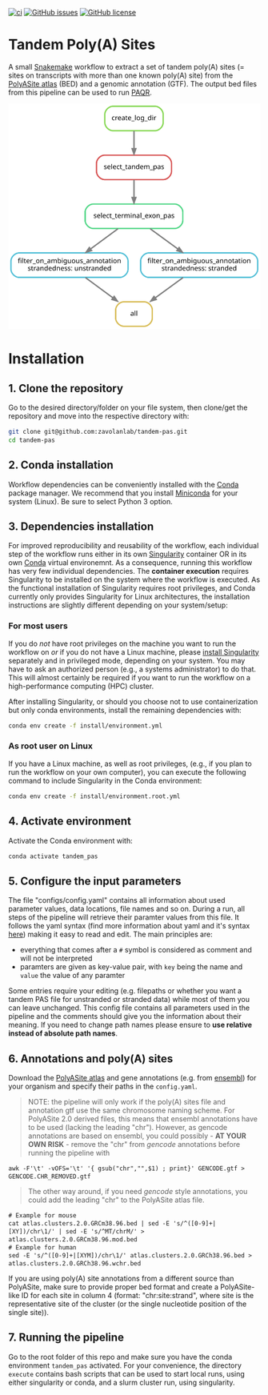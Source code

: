 [![ci](https://github.com/zavolanlab/tandem-pas/workflows/CI/badge.svg?branch=main)](https://github.com/zavolanlab/tandem-pas/actions?query=workflow%3ACI)
[![GitHub issues](https://img.shields.io/github/issues/zavolanlab/tandem-pas)](https://github.com/zavolanlab/tandem-pas/issues)
[![GitHub license](https://img.shields.io/github/license/zavolanlab/tandem-pas)](https://github.com/zavolanlab/tandem-pas/blob/main/LICENSE)

# Tandem Poly(A) Sites

A small [Snakemake][snakemake] workflow to extract a set of tandem poly(A) sites (= sites on transcripts with more than one known poly(A) site) from the [PolyASite atlas][polyasite-atlas] (BED) and a genomic annotation (GTF). The output bed files from this pipeline can be used to run [PAQR][paqr].

![rule_graph][rule-graph]

# Installation

## 1. Clone the repository

Go to the desired directory/folder on your file system, then clone/get the 
repository and move into the respective directory with:

```bash
git clone git@github.com:zavolanlab/tandem-pas.git
cd tandem-pas
```

## 2. Conda installation

Workflow dependencies can be conveniently installed with the [Conda][conda]
package manager. We recommend that you install [Miniconda][miniconda-installation] 
for your system (Linux). Be sure to select Python 3 option. 

## 3. Dependencies installation

For improved reproducibility and reusability of the workflow,
each individual step of the workflow runs either in its own [Singularity][singularity]
container OR in its own [Conda][conda] virtual environemnt. 
As a consequence, running this workflow has very few individual dependencies. 
The **container execution** requires Singularity to be installed on the system where the workflow is executed. 
As the functional installation of Singularity requires root privileges, and Conda currently only provides Singularity
for Linux architectures, the installation instructions are slightly different depending on your system/setup:

### For most users

If you do *not* have root privileges on the machine you want
to run the workflow on *or* if you do not have a Linux machine, please [install
Singularity][singularity-install] separately and in privileged mode, depending
on your system. You may have to ask an authorized person (e.g., a systems
administrator) to do that. This will almost certainly be required if you want
to run the workflow on a high-performance computing (HPC) cluster. 

After installing Singularity, or should you choose not to use containerization but only conda environments, install the remaining dependencies with:
```bash
conda env create -f install/environment.yml
```


### As root user on Linux

If you have a Linux machine, as well as root privileges, (e.g., if you plan to
run the workflow on your own computer), you can execute the following command
to include Singularity in the Conda environment:

```bash
conda env create -f install/environment.root.yml
```

## 4. Activate environment

Activate the Conda environment with:

```bash
conda activate tandem_pas
```


## 5. Configure the input parameters
The file "configs/config.yaml" contains all information about used parameter values, data locations, file names and so on. During a run, all steps of the pipeline will retrieve their paramter values from this file. It follows the yaml syntax (find more information about yaml and it's syntax [here](http://www.yaml.org/)) making it easy to read and edit. The main principles are:
  - everything that comes after a `#` symbol is considered as comment and will not be interpreted
  - paramters are given as key-value pair, with `key` being the name and `value` the value of any paramter


Some entries require your editing (e.g. filepaths or whether you want a tandem PAS file for unstranded or stranded data) while most of them you can leave unchanged. This config file contains all parameters used in the pipeline and the comments should give you the information about their meaning. If you need to change path names please ensure to **use relative instead of absolute path names**.

## 6. Annotations and poly(A) sites
Download the [PolyASite atlas][polyasite-atlas] and gene annotations (e.g. from [ensembl][ensembl]) for your organism and specify their paths in the `config.yaml`. 

> NOTE: the pipeline will only work if the poly(A) sites file and annotation gtf use the same chromosome naming scheme. For PolyASite 2.0 derived files, this means that ensembl annotations have to be used (lacking the leading "chr"). However, as gencode annotations are based on ensembl, you could possibly - **AT YOUR OWN RISK** - remove the "chr" from *gencode* annotations before running the pipeline with
```
awk -F'\t' -vOFS='\t' '{ gsub("chr","",$1) ; print}' GENCODE.gtf > GENCODE.CHR_REMOVED.gtf
``` 
> The other way around, if you need *gencode* style annotations, you could add the leading "chr" to the PolyASite atlas file.   
```
# Example for mouse
cat atlas.clusters.2.0.GRCm38.96.bed | sed -E 's/^([0-9]+|[XY])/chr\1/' | sed -E 's/^MT/chrM/' > atlas.clusters.2.0.GRCm38.96.mod.bed
# Example for human
sed -E 's/^([0-9]+|[XYM])/chr\1/' atlas.clusters.2.0.GRCh38.96.bed > atlas.clusters.2.0.GRCh38.96.wchr.bed
```
If you are using poly(A) site annotations from a different source than PolyASite, make sure to provide proper bed format and create a PolyASite-like ID for each site in column 4 (format: "chr:site:strand", where site is the representative site of the cluster (or the single nucleotide position of the single site)).


## 7. Running the pipeline
Go to the root folder of this repo and make sure you have the conda environment `tandem_pas` activated. For your convenience, the directory `execute` contains bash scripts that can be used to start local runs, using either singularity or conda, and a slurm cluster run, using singularity.

[polyasite-atlas]: <https://polyasite.unibas.ch/atlas>
[conda]: <https://docs.conda.io/projects/conda/en/latest/index.html>
[miniconda-installation]: <https://docs.conda.io/en/latest/miniconda.html>
[rule-graph]: images/dag.svg
[snakemake]: <https://snakemake.readthedocs.io/en/stable/>
[singularity]: <https://sylabs.io/singularity/>
[singularity-install]: <https://sylabs.io/guides/3.5/admin-guide/installation.html>
[slurm]: <https://slurm.schedmd.com/documentation.html>
[ensembl]: <https://www.ensembl.org/index.html>
[paqr]: <https://github.com/zavolanlab/PAQR_KAPAC>